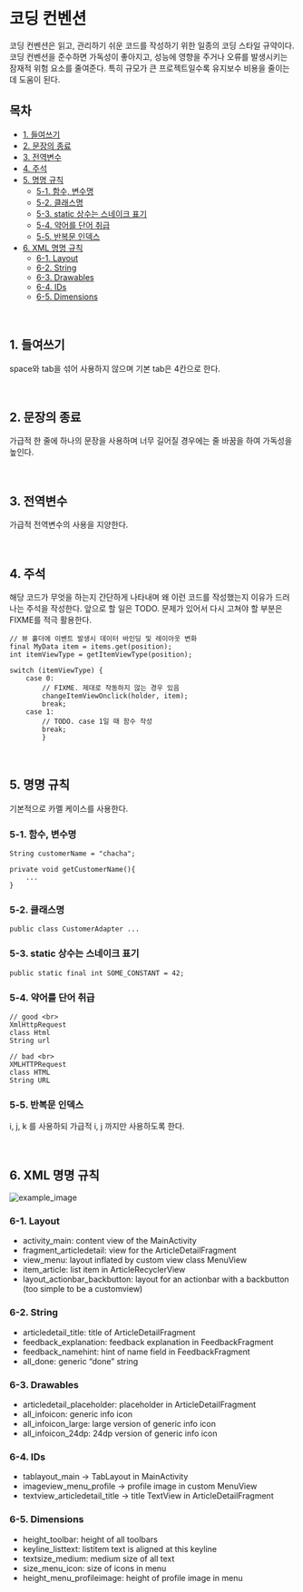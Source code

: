# 코딩 컨벤션
코딩 컨벤션은 읽고, 관리하기 쉬운 코드를 작성하기 위한 일종의 코딩 스타일 규약이다. 코딩 컨벤션을 준수하면 가독성이 좋아지고, 성능에 영향을 주거나 오류를 발생시키는 잠재적 위험 요소를 줄여준다. 특히 규모가 큰 프로젝트일수록 유지보수 비용을 줄이는 데 도움이 된다.
<br>

## 목차
  * [1. 들여쓰기](#1-----)
  * [2. 문장의 종료](#2-------)
  * [3. 전역변수](#3-----)
  * [4. 주석](#4---)
  * [5. 명명 규칙](#5------)
    + [5-1. 함수, 변수명](#5-1--------)
    + [5-2. 클래스명](#5-2-----)
    + [5-3. static 상수는 스네이크 표기](#5-3-static------------)
    + [5-4. 약어를 단어 취급](#5-4----------)
    + [5-5. 반복문 인덱스](#5-5--------)
  * [6. XML 명명 규칙](#6-xml------)
    + [6-1. Layout](#6-1-layout)
    + [6-2. String](#6-2-string)
    + [6-3. Drawables](#6-3-drawables)
    + [6-4. IDs](#6-4-ids)
    + [6-5. Dimensions](#6-5-dimensions)

<br>

## 1. 들여쓰기
space와 tab을 섞어 사용하지 않으며 기본 tab은 4칸으로 한다.

<br>

## 2. 문장의 종료
가급적 한 줄에 하나의 문장을 사용하며 너무 길어질 경우에는 줄 바꿈을 하여 가독성을 높인다.

<br>

## 3. 전역변수
가급적 전역변수의 사용을 지양한다.

<br>

## 4. 주석
해당 코드가 무엇을 하는지 간단하게 나타내며 왜 이런 코드를 작성했는지 이유가 드러나는 주석을 작성한다. 앞으로 할 일은 TODO. 문제가 있어서 다시 고쳐야 할 부분은 FIXME를 적극 활용한다.
~~~
// 뷰 홀더에 이벤트 발생시 데이터 바인딩 및 레이아웃 변화
final MyData item = items.get(position);
int itemViewType = getItemViewType(position);
        
switch (itemViewType) {
    case 0:
        // FIXME. 제대로 작동하지 않는 경우 있음
        changeItemViewOnclick(holder, item);
        break;
    case 1:
        // TODO. case 1일 때 함수 작성
        break;
        }
~~~
<br>

## 5. 명명 규칙
기본적으로 카멜 케이스를 사용한다.

### 5-1. 함수, 변수명
~~~
String customerName = "chacha";
~~~
~~~
private void getCustomerName(){
    ...
}
~~~

### 5-2. 클래스명
~~~
public class CustomerAdapter ...
~~~

### 5-3. static 상수는 스네이크 표기
~~~
public static final int SOME_CONSTANT = 42;
~~~

### 5-4. 약어를 단어 취급
~~~
// good <br>
XmlHttpRequest
class Html
String url

// bad <br>
XMLHTTPRequest
class HTML
String URL
~~~

### 5-5. 반복문 인덱스
i, j, k 를 사용하되 가급적 i, j 까지만 사용하도록 한다.

<br>

## 6. XML 명명 규칙
![example_image](https://jeroenmols.com/img/blog/resourcenaming/resourcenaming_cheatsheet.png)

### 6-1. Layout
- activity_main: content view of the MainActivity
- fragment_articledetail: view for the ArticleDetailFragment
- view_menu: layout inflated by custom view class MenuView
- item_article: list item in ArticleRecyclerView
- layout_actionbar_backbutton: layout for an actionbar with a backbutton (too simple to be a customview)

### 6-2. String
- articledetail_title: title of ArticleDetailFragment
- feedback_explanation: feedback explanation in FeedbackFragment
- feedback_namehint: hint of name field in FeedbackFragment
- all_done: generic “done” string

### 6-3. Drawables
- articledetail_placeholder: placeholder in ArticleDetailFragment
- all_infoicon: generic info icon
- all_infoicon_large: large version of generic info icon
- all_infoicon_24dp: 24dp version of generic info icon

### 6-4. IDs
- tablayout_main -> TabLayout in MainActivity
- imageview_menu_profile -> profile image in custom MenuView
- textview_articledetail_title -> title TextView in ArticleDetailFragment

### 6-5. Dimensions
- height_toolbar: height of all toolbars
- keyline_listtext: listitem text is aligned at this keyline
- textsize_medium: medium size of all text
- size_menu_icon: size of icons in menu
- height_menu_profileimage: height of profile image in menu
